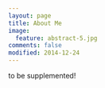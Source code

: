```yaml
---
layout: page
title: About Me
image:
  feature: abstract-5.jpg
comments: false
modified: 2014-12-24
---
```


to be supplemented!
